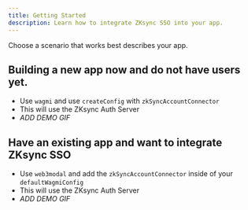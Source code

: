 ```yaml
---
title: Getting Started
description: Learn how to integrate ZKsync SSO into your app.
---
```


Choose a scenario that works best describes your app.


## Building a new app now and do not have users yet.

- Use `wagmi` and use `createConfig` with `zkSyncAccountConnector`
- This will use the ZKsync Auth Server
- *ADD DEMO GIF*

## Have an existing app and want to integrate ZKsync SSO

- Use `web3modal` and add the `zkSyncAccountConnector` inside of your `defaultWagmiConfig`
- This will use the ZKsync Auth Server
- *ADD DEMO GIF*